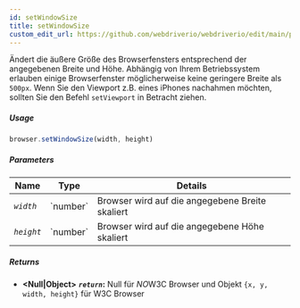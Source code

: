```yaml
---
id: setWindowSize
title: setWindowSize
custom_edit_url: https://github.com/webdriverio/webdriverio/edit/main/packages/webdriverio/src/commands/browser/setWindowSize.ts
---
```


Ändert die äußere Größe des Browserfensters entsprechend der angegebenen Breite und Höhe. Abhängig von Ihrem Betriebssystem erlauben einige Browserfenster möglicherweise keine geringere Breite als `500px`. Wenn Sie den Viewport z.B. eines iPhones nachahmen möchten, sollten Sie den Befehl `setViewport` in Betracht ziehen.

##### Usage

```js
browser.setWindowSize(width, height)
```

##### Parameters

<table>
  <thead>
    <tr>
      <th>Name</th><th>Type</th><th>Details</th>
    </tr>
  </thead>
  <tbody>
    <tr>
      <td><code><var>width</var></code></td>
      <td>`number`</td>
      <td>Browser wird auf die angegebene Breite skaliert</td>
    </tr>
    <tr>
      <td><code><var>height</var></code></td>
      <td>`number`</td>
      <td>Browser wird auf die angegebene Höhe skaliert</td>
    </tr>
  </tbody>
</table>

##### Returns

- **&lt;Null|Object&gt;**
            **<code><var>return</var></code>:** Null für *NO*W3C Browser und Objekt `{x, y, width, height}` für W3C Browser
```
